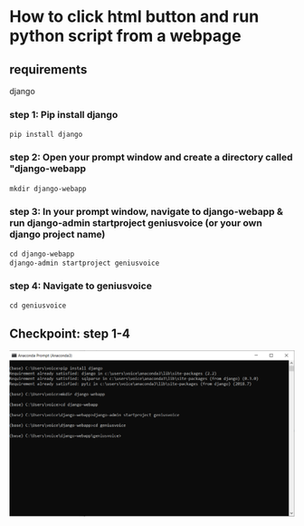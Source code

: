 # How to click html button and run python script from a webpage

## requirements 
django

### step 1: Pip install django
```
pip install django
```

### step 2: Open your prompt window and create a directory called "django-webapp
```
mkdir django-webapp
```

### step 3: In your prompt window, navigate to django-webapp & run django-admin startproject geniusvoice (or your own django project name)
```
cd django-webapp
django-admin startproject geniusvoice
```

### step 4: Navigate to geniusvoice
```
cd geniusvoice
```

## Checkpoint: step 1-4

![](anaconda_prompt.png)
